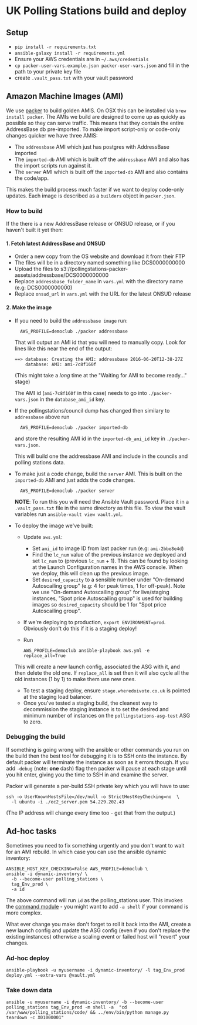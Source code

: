 # UK Polling Stations build and deploy

## Setup

- `pip install -r requirements.txt`
- `ansible-galaxy install -r requirements.yml`
- Ensure your AWS credentials are in `~/.aws/credentials`
- `cp packer-user-vars.example.json packer-user-vars.json` and fill in the path to your private key file
- create `.vault_pass.txt` with your vault password

## Amazon Machine Images (AMI)

We use [packer](https://www.packer.io/) to build golden AMIS.
On OSX this can be installed via `brew install packer`.
The AMIs we build are designed to come up as quickly as
possible so they can serve traffic. This means that they contain the entire
AddressBase db pre-imported. To make import script-only or code-only changes
quicker we have three AMIS:

- The `addressbase` AMI which just has postgres with AddressBase imported
- The `imported-db` AMI which is built off the `addressbase` AMI and also has
  the import scripts run against it.
- The `server` AMI which is built off the `imported-db` AMI and also contains
  the code/app.

This makes the build process much faster if we want to deploy code-only updates.
Each image is described as a `builders` object in `packer.json`.


### How to build

If the there is a new AddressBase release or ONSUD release,
or if you haven't built it yet then:

#### 1. Fetch latest AddressBase and ONSUD

- Order a new copy from the OS website and download it from their FTP
- The files will be in a directory named something like DCS0000000000
- Upload the files to
  s3://pollingstations-packer-assets/addressbase/DCS0000000000
- Replace `addressbase_folder_name` in `vars.yml` with the directory name
  (e.g: DCS0000000000)
- Replace `onsud_url` in `vars.yml` with the URL for the latest ONSUD release

#### 2. Make the image

- If you need to build the `addressbase image` run:

        AWS_PROFILE=democlub ./packer addressbase

  That will output an AMI id that you will need to manually copy. Look for
  lines like this near the end of the output:

      ==> database: Creating the AMI: addressbase 2016-06-20T12-38-27Z
          database: AMI: ami-7c8f160f

  (This might take a *long* time at the "Waiting for AMI to become ready..."
  stage)

  The AMI id (`ami-7c8f160f` in this case) needs to go into
  `./packer-vars.json` in the `database_ami_id` key.

- If the pollingstations/council dump has changed then similary to
  `addressbase` above run

        AWS_PROFILE=democlub ./packer imported-db

  and store the resulting AMI id in the `imported-db_ami_id` key in
  `./packer-vars.json`.

  This will build one the addressbase AMI and include in the councils and
  polling stations data.

- To make just a code change, build the `server` AMI. This is built on the
  `imported-db` AMI and just adds the code changes.

        AWS_PROFILE=democlub ./packer server

  **NOTE**: To run this you will need the Ansible Vault password. Place it in
  a `.vault_pass.txt` file in the same directory as this file. To view the
  vault variables run `ansible-vault view vault.yml`.

- To deploy the image we've built:
  - Update `aws.yml`:
    - Set `ami_id` to image ID from last packer run (e.g: `ami-2bbe8e4d`)
    - Find the `lc_num` value of the previous instance we deployed and set
      `lc_num` to (previous `lc_num` + 1). This can be found by looking at the
      Launch Configuration names in the AWS console.
      When we deploy, this will clean up the previous image.
    - Set `desired_capacity` to a sensible number under
      "On-demand Autoscailing group" (e.g: 4 for peak times, 1 for off-peak).
      Note we use "On-demand Autoscailing group" for live/staging instances,
      "Spot price Autoscailing group" is used for building images so
      `desired_capacity` should be 1 for "Spot price Autoscailing group".
  - If we're deploying to production, `export ENVIRONMENT=prod`. Obviously
    don't do this if it is a staging deploy!
  - Run

        AWS_PROFILE=democlub ansible-playbook aws.yml -e replace_all=True

  This will create a new launch config, associated the ASG with it, and then
  delete the old one. If `replace_all` is set then it will also cycle all the
  old instances (1 by 1) to make them use new ones.
  - To test a staging deploy, ensure `stage.wheredoivote.co.uk` is pointed at
    the staging load balancer.
  - Once you've tested a staging build, the cleanest way to decommission the
    staging instance is to set the desired and minimum number of instances on
    the `pollingstations-asg-test` ASG to zero.

### Debugging the build

If something is going wrong with the ansible or other commands you run on the
build then the best tool for debugging it is to SSH onto the instance. By
default packer will terminate the instance as soon as it errors though. If you
add `-debug` (note: **one** dash) flag then packer will pause at each stage
until you hit enter, giving you the time to SSH in and examine the server.

Packer will generate a per-build SSH private key which you will have to use:

    ssh -o UserKnownHostsFile=/dev/null -o StrictHostKeyChecking=no  \
      -l ubuntu -i ./ec2_server.pem 54.229.202.43

(The IP address will change every time too - get that from the output.)

## Ad-hoc tasks

Sometimes you need to fix something urgently and you don't want to wait for an
AMI rebuild. In which case you can use the ansible dynamic inventory:

    ANSIBLE_HOST_KEY_CHECKING=False AWS_PROFILE=democlub \
    ansible -i dynamic-inventory/ \
      -b --become-user polling_stations \
      tag_Env_prod \
      -a id

The above command will run `id` as the polling_stations user. This invokes the
[command module][ansible_command_module] - you might want to add `-a shell` if
your command is more complex.

What ever change you make don't forget to roll it back into the AMI, create a
new launch config and update the ASG config (even if you don't replace the
existing instances) otherwise a scaling event or failed host will "revert"
your changes.

[ansible_command_module]: http://docs.ansible.com/ansible/command_module.html

### Ad-hoc deploy

`ansible-playbook -u myusername -i dynamic-inventory/ -l tag_Env_prod deploy.yml --extra-vars @vault.yml`

### Take down data

`ansible -u myusername -i dynamic-inventory/ -b --become-user polling_stations tag_Env_prod -m shell -a  "cd /var/www/polling_stations/code/ && ../env/bin/python manage.py teardown -c X01000001"`
